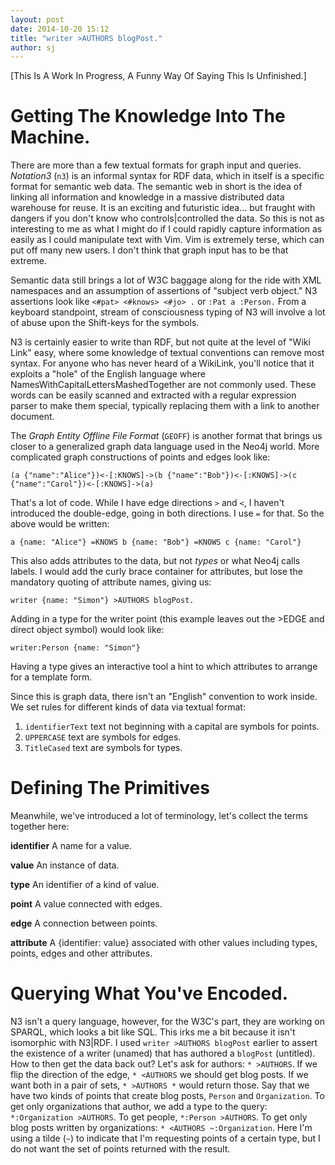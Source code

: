```yaml
---
layout: post
date: 2014-10-20 15:12
title: "writer >AUTHORS blogPost."
author: sj
---
```


[This Is A Work In Progress, A Funny Way Of Saying This Is Unfinished.]

# Getting The Knowledge Into The Machine.

There are more than a few textual formats for graph input and queries. _Notation3_ (`n3`) is an informal syntax for RDF data, which in itself is a specific format for semantic web data. The semantic web in short is the idea of linking all information and knowledge in a massive distributed data warehouse for reuse.  It is an exciting and futuristic idea... but fraught with dangers if you don't know who controls|controlled the data. So this is not as interesting to me as what I might do if I could rapidly capture information as easily as I could manipulate text with Vim. Vim is extremely terse, which can put off many new users. I don't think that graph input has to be that extreme. 

Semantic data still brings a lot of W3C baggage along for the ride with XML namespaces and an assumption of assertions of "subject verb object."  N3 assertions look like `<#pat> <#knows> <#jo> .` or `:Pat a :Person.` From a keyboard standpoint, stream of consciousness typing of N3 will involve a lot of abuse upon the Shift-keys for the symbols. 

N3 is certainly easier to write than RDF, but not quite at the level of "Wiki Link" easy, where some knowledge of textual conventions can remove most syntax. For anyone who has never heard of a WikiLink, you'll notice that it exploits a "hole" of the English language where NamesWithCapitalLettersMashedTogether are not commonly used.  These words can be easily scanned and extracted with a regular expression parser to make them special, typically replacing them with a link to another document.

The _Graph Entity Offline File Format_ (`GEOFF`) is another format that brings us closer to a generalized graph data language used in the Neo4j world. More complicated graph constructions of points and edges look like: 

`(a {"name":"Alice"})<-[:KNOWS]->(b {"name":"Bob"})<-[:KNOWS]->(c {"name":"Carol"})<-[:KNOWS]->(a)`

That's a lot of code. While I have edge directions `>` and `<`, I haven't introduced the double-edge, going in both directions. I use `=` for that. So the above would be written:

`a {name: "Alice"} =KNOWS b {name: "Bob"} =KNOWS c {name: "Carol"}`

This also adds attributes to the data, but not _types_ or what Neo4j calls labels. I would add the curly brace container for attributes, but lose the mandatory quoting of attribute names, giving us:

`writer {name: "Simon"} >AUTHORS blogPost.`

Adding in a type for the writer point (this example leaves out the >EDGE and direct object symbol) would look like:

`writer:Person {name: "Simon"}` 

Having a type gives an interactive tool a hint to which attributes to arrange for a template form. 

Since this is graph data, there isn't an "English" convention to work inside. We set rules for different kinds of data via textual format:

1. `identifierText` text not beginning with a capital are symbols for points.
2. `UPPERCASE` text are symbols for edges.
3. `TitleCased` text are symbols for types.

# Defining The Primitives

Meanwhile, we've introduced a lot of terminology, let's collect the terms together here:

**identifier** A name for a value.

**value** An instance of data.

**type** An identifier of a kind of value.

**point** A value connected with edges.

**edge** A connection between points.

**attribute** A {identifier: value} associated with other values including types, points, edges and other attributes.

# Querying What You've Encoded.

N3 isn't a query language, however, for the W3C's part, they are working on SPARQL, which looks a bit like SQL. This irks me a bit because it isn't isomorphic with N3|RDF.  I used `writer >AUTHORS blogPost` earlier to assert the existence of a writer (unamed) that has authored a `blogPost` (untitled).  How to then get the data back out?  Let's ask for authors: `* >AUTHORS`. If we flip the direction of the edge, `* <AUTHORS` we should get blog posts. If we want both in a pair of sets, `* >AUTHORS *` would return those.  Say that we have two kinds of points that create blog posts, `Person` and `Organization`. To get only organizations that author, we add a type to the query: `*:Organization >AUTHORS`. To get people, `*:Person >AUTHORS`. To get only blog posts written by organizations: `* <AUTHORS ~:Organization`. Here I'm using a tilde (`~`) to indicate that I'm requesting points of a certain type, but I do not want the set of points returned with the result.
